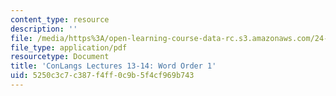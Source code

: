 ```yaml
---
content_type: resource
description: ''
file: /media/https%3A/open-learning-course-data-rc.s3.amazonaws.com/24-917-conlangs-how-to-construct-a-language-fall-2018/5250c3c7c387f4ff0c9b5f4cf969b743_MIT24_917f18_lec13_word_order1.pdf
file_type: application/pdf
resourcetype: Document
title: 'ConLangs Lectures 13-14: Word Order 1'
uid: 5250c3c7-c387-f4ff-0c9b-5f4cf969b743
---
```

